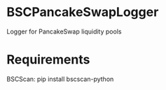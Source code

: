 # BSCPancakeSwapLogger

Logger for PancakeSwap liquidity pools

# Requirements

BSCScan: pip install bscscan-python
